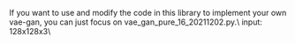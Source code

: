 If you want to use and modify the code in this library to implement your own vae-gan, you can just focus on vae_gan_pure_16_20211202.py.\\
input: 128x128x3\\
